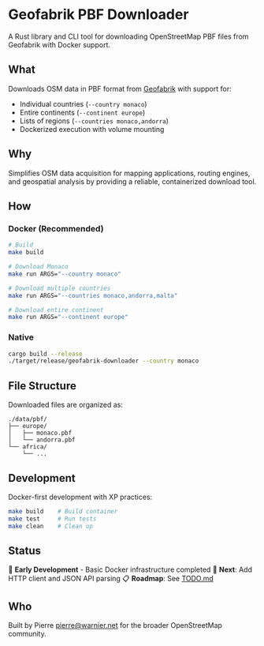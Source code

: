 # Geofabrik PBF Downloader

A Rust library and CLI tool for downloading OpenStreetMap PBF files from Geofabrik with Docker support.

## What

Downloads OSM data in PBF format from [Geofabrik](https://download.geofabrik.de/) with support for:
- Individual countries (`--country monaco`)
- Entire continents (`--continent europe`) 
- Lists of regions (`--countries monaco,andorra`)
- Dockerized execution with volume mounting

## Why

Simplifies OSM data acquisition for mapping applications, routing engines, and geospatial analysis by providing a reliable, containerized download tool.

## How

### Docker (Recommended)

```bash
# Build
make build

# Download Monaco
make run ARGS="--country monaco"

# Download multiple countries  
make run ARGS="--countries monaco,andorra,malta"

# Download entire continent
make run ARGS="--continent europe"
```

### Native

```bash
cargo build --release
./target/release/geofabrik-downloader --country monaco
```

## File Structure

Downloaded files are organized as:
```
./data/pbf/
├── europe/
│   ├── monaco.pbf
│   └── andorra.pbf
└── africa/
    └── ...
```

## Development

Docker-first development with XP practices:

```bash
make build    # Build container
make test     # Run tests  
make clean    # Clean up
```

## Status

🔄 **Early Development** - Basic Docker infrastructure completed
🎯 **Next**: Add HTTP client and JSON API parsing
📋 **Roadmap**: See [TODO.md](TODO.md)

## Who

Built by Pierre <pierre@warnier.net> for the broader OpenStreetMap community.
